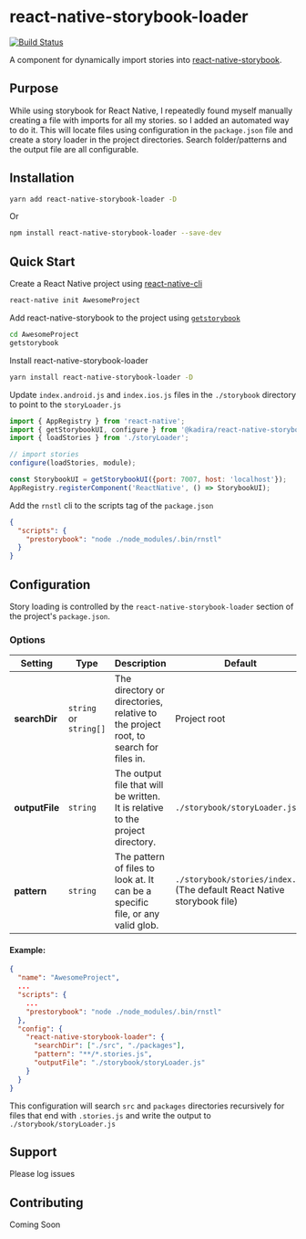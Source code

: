 # react-native-storybook-loader
[![Build Status](https://travis-ci.org/elderfo/react-native-storybook-loader.svg?branch=master)](https://travis-ci.org/elderfo/react-native-storybook-loader)

A component for dynamically import stories into [react-native-storybook](https://github.com/storybooks/react-native-storybook).

## Purpose

While using storybook for React Native, I repeatedly found myself manually creating a file with imports for all my stories. so I added an automated way to do it. This will locate files using configuration in the `package.json` file and create a story loader in the project directories. Search folder/patterns and the output file are all configurable.

## Installation

```bash
yarn add react-native-storybook-loader -D
```
Or
```bash
npm install react-native-storybook-loader --save-dev
```

## Quick Start

Create a React Native project using [react-native-cli](https://facebook.github.io/react-native/docs/getting-started.html#the-react-native-cli)
```bash
react-native init AwesomeProject
```

Add react-native-storybook to the project using [`getstorybook`](https://getstorybook.io/docs/react-storybook/basics/quick-start-guide)
```bash
cd AwesomeProject
getstorybook
```

Install react-native-storybook-loader

```bash
yarn install react-native-storybook-loader -D
```

Update `index.android.js` and `index.ios.js` files in the `./storybook` directory to point to the `storyLoader.js`

```javascript
import { AppRegistry } from 'react-native';
import { getStorybookUI, configure } from '@kadira/react-native-storybook';
import { loadStories } from './storyLoader';

// import stories
configure(loadStories, module);

const StorybookUI = getStorybookUI({port: 7007, host: 'localhost'});
AppRegistry.registerComponent('ReactNative', () => StorybookUI);
```

Add the `rnstl` cli to the scripts tag of the `package.json`

```json
{
  "scripts": {
    "prestorybook": "node ./node_modules/.bin/rnstl"
  }
}
```

## Configuration
Story loading is controlled by the `react-native-storybook-loader` section of the project's `package.json`. 

### Options

| Setting | Type | Description | Default | 
|---|---|---|---|
| **searchDir** | `string` or `string[]` | The directory or directories, relative to the project root, to search for files in. | Project root |
| **outputFile** | `string` | The output file that will be written. It is relative to the project directory. | `./storybook/storyLoader.js` | 
| **pattern** | `string` | The pattern of files to look at. It can be a specific file, or any valid glob. | `./storybook/stories/index.js` (The default React Native storybook file) | 

#### Example:

```json
{
  "name": "AwesomeProject",
  ...
  "scripts": {
    ...
    "prestorybook": "node ./node_modules/.bin/rnstl"
  },
  "config": {
    "react-native-storybook-loader": {
      "searchDir": ["./src", "./packages"],
      "pattern": "**/*.stories.js",
      "outputFile": "./storybook/storyLoader.js"
    }
  }
}
```

This configuration will search `src` and `packages` directories recursively for files that end with `.stories.js` and write the output to `./storybook/storyLoader.js`

## Support
Please log issues

## Contributing
Coming Soon
